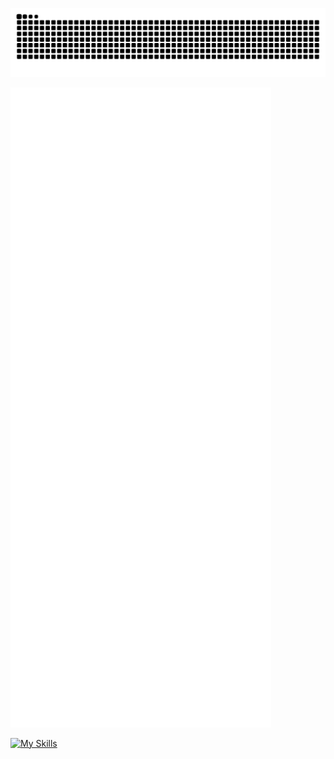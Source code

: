
[![snake](https://raw.githubusercontent.com/Aiueokashi/Aiueokashi/output/github-contribution-grid-snake.svg)](https://okashi.netlify.app/)

[![t](https://raw.githubusercontent.com/Aiueokashi/Aiueokashi/main/github-metrics.svg)](https://okashi.netlify.app/)

[![My Skills](https://skillicons.dev/icons?i=nodejs,nextjs,react,mongodb,blender,arduino,github,latex,netlify,raspberrypi,vscode&theme=dark&perline=6)](https://okashi.netlify.app/)

